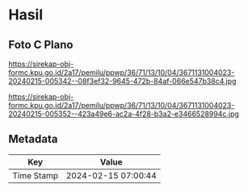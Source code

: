 # Hasil

## Foto C Plano

https://sirekap-obj-formc.kpu.go.id/2a17/pemilu/ppwp/36/71/13/10/04/3671131004023-20240215-005342--08f3ef32-9645-472b-84af-066e547b38c4.jpg

https://sirekap-obj-formc.kpu.go.id/2a17/pemilu/ppwp/36/71/13/10/04/3671131004023-20240215-005352--423a49e6-ac2a-4f28-b3a2-e3466528994c.jpg


## Metadata

| Key        | Value               |
| ---------- | ------------------- |
| Time Stamp | 2024-02-15 07:00:44 |



